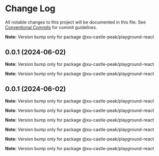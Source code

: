# Change Log

All notable changes to this project will be documented in this file.
See [Conventional Commits](https://conventionalcommits.org) for commit guidelines.

**Note:** Version bump only for package @xu-castle-peak/playground-react

## 0.0.1 (2024-06-02)

**Note:** Version bump only for package @xu-castle-peak/playground-react

**Note:** Version bump only for package @xu-castle-peak/playground-react

## 0.0.1 (2024-06-02)

**Note:** Version bump only for package @xu-castle-peak/playground-react

**Note:** Version bump only for package @xu-castle-peak/playground-react

**Note:** Version bump only for package @xu-castle-peak/playground-react

**Note:** Version bump only for package @xu-castle-peak/playground-react

**Note:** Version bump only for package @xu-castle-peak/playground-react

**Note:** Version bump only for package @xu-castle-peak/playground-react
